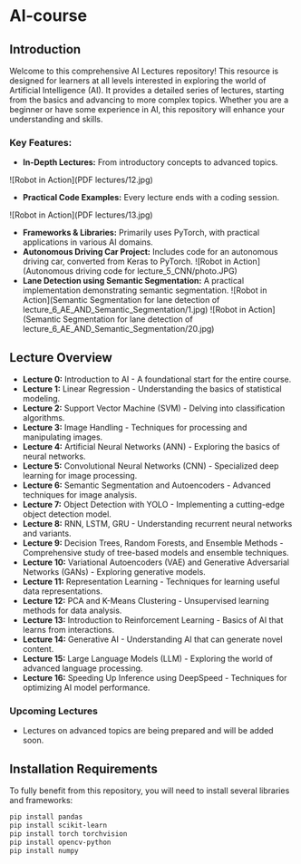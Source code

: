 # AI-course
## Introduction

Welcome to this comprehensive AI Lectures repository! This resource is designed for learners at all levels interested in exploring the world of Artificial Intelligence (AI). It provides a detailed series of lectures, starting from the basics and advancing to more complex topics. Whether you are a beginner or have some experience in AI, this repository will enhance your understanding and skills.

### Key Features:
- **In-Depth Lectures:** From introductory concepts to advanced topics.


![Robot in Action](PDF lectures/12.jpg)


- **Practical Code Examples:** Every lecture ends with a coding session.

  
![Robot in Action](PDF lectures/13.jpg)
- **Frameworks & Libraries:** Primarily uses PyTorch, with practical applications in various AI domains.
- **Autonomous Driving Car Project:** Includes code for an autonomous driving car, converted from Keras to PyTorch.
  ![Robot in Action](Autonomous driving code for lecture_5_CNN/photo.JPG)
- **Lane Detection using Semantic Segmentation:** A practical implementation demonstrating semantic segmentation.
 ![Robot in Action](Semantic Segmentation for lane detection of lecture_6_AE_AND_Semantic_Segmentation/1.jpg)
![Robot in Action](Semantic Segmentation for lane detection of lecture_6_AE_AND_Semantic_Segmentation/20.jpg)

## Lecture Overview

- **Lecture 0:** Introduction to AI - A foundational start for the entire course.
- **Lecture 1:** Linear Regression - Understanding the basics of statistical modeling.
- **Lecture 2:** Support Vector Machine (SVM) - Delving into classification algorithms.
- **Lecture 3:** Image Handling - Techniques for processing and manipulating images.
- **Lecture 4:** Artificial Neural Networks (ANN) - Exploring the basics of neural networks.
- **Lecture 5:** Convolutional Neural Networks (CNN) - Specialized deep learning for image processing.
- **Lecture 6:** Semantic Segmentation and Autoencoders - Advanced techniques for image analysis.
- **Lecture 7:** Object Detection with YOLO - Implementing a cutting-edge object detection model.
- **Lecture 8:** RNN, LSTM, GRU - Understanding recurrent neural networks and variants.
- **Lecture 9:** Decision Trees, Random Forests, and Ensemble Methods - Comprehensive study of tree-based models and ensemble techniques.
- **Lecture 10:** Variational Autoencoders (VAE) and Generative Adversarial Networks (GANs) - Exploring generative models.
- **Lecture 11:** Representation Learning - Techniques for learning useful data representations.
- **Lecture 12:** PCA and K-Means Clustering - Unsupervised learning methods for data analysis.
- **Lecture 13:** Introduction to Reinforcement Learning - Basics of AI that learns from interactions.
- **Lecture 14:** Generative AI - Understanding AI that can generate novel content.
- **Lecture 15:** Large Language Models (LLM) - Exploring the world of advanced language processing.
- **Lecture 16:** Speeding Up Inference using DeepSpeed - Techniques for optimizing AI model performance.

### Upcoming Lectures
- Lectures on advanced topics are being prepared and will be added soon.

## Installation Requirements

To fully benefit from this repository, you will need to install several libraries and frameworks:

```bash
pip install pandas
pip install scikit-learn
pip install torch torchvision
pip install opencv-python
pip install numpy
